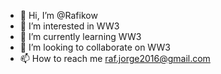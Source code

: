 - 👋 Hi, I’m @Rafikow
- 👀 I’m interested in WW3
- 🌱 I’m currently learning WW3
- 💞️ I’m looking to collaborate on WW3
- 📫 How to reach me raf.jorge2016@gmail.com

<!---
Rafikow/Rafikow is a ✨ special ✨ repository because its `README.md` (this file) appears on your GitHub profile.
You can click the Preview link to take a look at your changes.
--->
